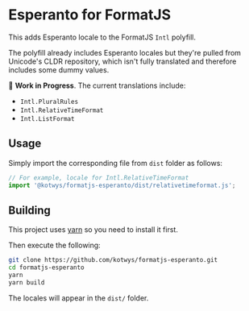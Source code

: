 # Esperanto for FormatJS

This adds Esperanto locale to the FormatJS `Intl` polyfill.

The polyfill already includes Esperanto locales but they're pulled from
Unicode's CLDR repository, which isn't fully translated and therefore includes
some dummy values.

🚨 **Work in Progress**. The current translations include:

- `Intl.PluralRules`
- `Intl.RelativeTimeFormat`
- `Intl.ListFormat`

## Usage

Simply import the corresponding file from `dist` folder as follows:

```js
// For example, locale for Intl.RelativeTimeFormat
import '@kotwys/formatjs-esperanto/dist/relativetimeformat.js';
```

## Building

This project uses [yarn](https://classic.yarnpkg.com/en/) so you need to
install it first.

Then execute the following:

```bash
git clone https://github.com/kotwys/formatjs-esperanto.git
cd formatjs-esperanto
yarn
yarn build
```

The locales will appear in the `dist/` folder.
